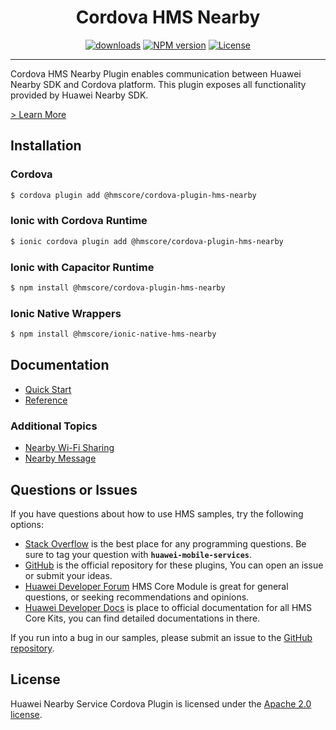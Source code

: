 <p align="center">
  <h1 align="center">Cordova HMS Nearby</h1>
</p>

<p align="center">
  <a href="https://www.npmjs.com/package/@hmscore/cordova-plugin-hms-nearby"><img src="https://img.shields.io/npm/dm/@hmscore/cordova-plugin-hms-nearby?color=%23007EC6&style=for-the-badge" alt="downloads"></a>
  <a href="https://www.npmjs.com/package/@hmscore/cordova-plugin-hms-nearby"><img src="https://img.shields.io/npm/v/@hmscore/cordova-plugin-hms-nearby?color=%23ed2a1c&style=for-the-badge" alt="NPM version"></a>
  <a href="./LICENSE"><img src="https://img.shields.io/npm/l/@hmscore/cordova-plugin-hms-nearby.svg?color=%3bcc62&style=for-the-badge" alt="License"></a>
</p>

---

Cordova HMS Nearby Plugin enables communication between Huawei Nearby SDK and Cordova platform. This
plugin exposes all functionality provided by Huawei Nearby SDK.

[> Learn More](https://developer.huawei.com/consumer/en/doc/development/HMS-Plugin-Guides/introduction-0000001062870688?ha_source=hms1)

## Installation

### Cordova

```bash
$ cordova plugin add @hmscore/cordova-plugin-hms-nearby
```

### Ionic with Cordova Runtime

```bash
$ ionic cordova plugin add @hmscore/cordova-plugin-hms-nearby
```

### Ionic with Capacitor Runtime

```bash
$ npm install @hmscore/cordova-plugin-hms-nearby
```

### Ionic Native Wrappers

```bash
$ npm install @hmscore/ionic-native-hms-nearby
```

## Documentation

- [Quick Start](https://developer.huawei.com/consumer/en/doc/development/HMS-Plugin-Guides/preparing-the-development-env-0000001061551027?ha_source=hms1)
- [Reference](https://developer.huawei.com/consumer/en/doc/development/HMS-Plugin-References/overview-0000001063051862?ha_source=hms1)

### Additional Topics

- [Nearby Wi-Fi Sharing](https://developer.huawei.com/consumer/en/doc/development/HMS-Plugin-Guides/wifi-preparations-0000001070723683?ha_source=hms1)
- [Nearby Message](https://developer.huawei.com/consumer/en/doc/development/HMS-Plugin-Guides/message-preparations-0000001063852738?ha_source=hms1)

## Questions or Issues

If you have questions about how to use HMS samples, try the following options:

- [Stack Overflow](https://stackoverflow.com/questions/tagged/huawei-mobile-services) is the best
  place for any programming questions. Be sure to tag your question
  with **`huawei-mobile-services`**.
- [GitHub](https://github.com/HMS-Core/hms-cordova-plugin) is the official repository for these
  plugins, You can open an issue or submit your ideas.
- [Huawei Developer Forum](https://forums.developer.huawei.com/forumPortal/en/home?fid=0101187876626530001&ha_source=hms1)
  HMS Core Module is great for general questions, or seeking recommendations and opinions.
- [Huawei Developer Docs](https://developer.huawei.com/consumer/en/doc/overview/HMS-Core-Plugin?ha_source=hms1)
  is place to official documentation for all HMS Core Kits, you can find detailed documentations in
  there.

If you run into a bug in our samples, please submit an issue to
the [GitHub repository](https://github.com/HMS-Core/hms-cordova-plugin).

## License

Huawei Nearby Service Cordova Plugin is licensed under the [Apache 2.0 license](./LICENSE).
